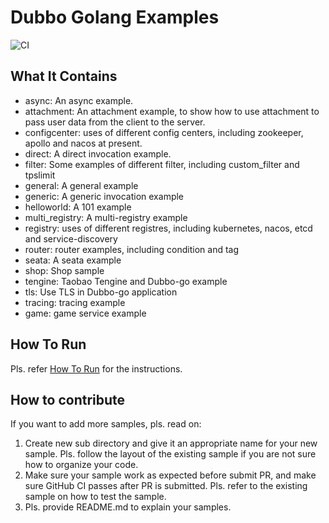 # Dubbo Golang Examples

![CI](https://github.com/apache/dubbo-go-samples/workflows/CI/badge.svg)

## What It Contains

* async: An async example.
* attachment: An attachment example, to show how to use attachment to pass user data from the client to the server.  
* configcenter: uses of different config centers, including zookeeper, apollo and nacos at present.
* direct: A direct invocation example.
* filter: Some examples of different filter, including custom_filter and tpslimit
* general: A general example
* generic: A generic invocation example
* helloworld: A 101 example
* multi_registry: A multi-registry example
* registry: uses of different registres, including kubernetes, nacos, etcd and service-discovery
* router: router examples, including condition and tag
* seata: A seata example
* shop: Shop sample
* tengine: Taobao Tengine and Dubbo-go example
* tls: Use TLS in Dubbo-go application
* tracing: tracing example
* game: game service example

## How To Run

Pls. refer [How To Run](HOWTO.md) for the instructions.

## How to contribute

If you want to add more samples, pls. read on:
1. Create new sub directory and give it an appropriate name for your new sample. Pls. follow the layout of the existing sample if you are not sure how to organize your code.
2. Make sure your sample work as expected before submit PR, and make sure GitHub CI passes after PR is submitted. Pls. refer to the existing sample on how to test the sample.   
3. Pls. provide README.md to explain your samples.
